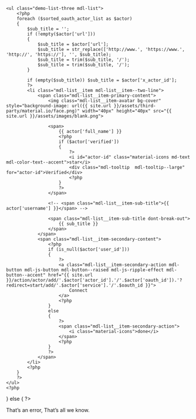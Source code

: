 ---
---

<?php
if ( ! empty($oauth_actor_list))
{
    // view/user/about_ext_link, view/apps/actor_list
    $sorted_oauth_actor_list = array();
    foreach ($oauth_actor_list as $a) $sorted_oauth_actor_list[  $a['service'].'.'.$a['oauth_id'].'.'.$a['kind'].'.'.$a['actor_id'] ] = $a;
    ksort($sorted_oauth_actor_list);

    ?>
    <ul class="demo-list-three mdl-list">
        <?php
        foreach ($sorted_oauth_actor_list as $actor)
        {
            $sub_title = '';
            if (!empty($actor['url']))
            {
                $sub_title = $actor['url'];
                $sub_title = str_replace(['http://www.', 'https://www.', 'http://', 'https://'], '', $sub_title);
                $sub_title = trim($sub_title, '/');
                $sub_title = trim($sub_title, '/');
            }

            if (empty($sub_title)) $sub_title = $actor['x_actor_id'];
            ?>
            <li class="mdl-list__item mdl-list__item--two-line">
                <span class="mdl-list__item-primary-content">
                    <img class="mdl-list__item-avatar bg-cover" style="background-image: url({{ site.url }}/assets/third-party/material.io/face.png)" width="40px" height="40px" src="{{ site.url }}/assets/images/blank.png">

                    <span>
                        {{ actor['full_name'] }}
                        <?php
                        if ($actor['verified'])
                        {
                            ?>
                            <i id="actor-id" class="material-icons md-text mdl-color-text--accent">star</i>
                            <div class="mdl-tooltip  mdl-tooltip--large" for="actor-id">Verified</div>
                            <?php
                        }
                        ?>
                    </span>

                    <!-- <span class="mdl-list__item-sub-title">{{ actor['username'] }}</span> -->

                    <span class="mdl-list__item-sub-title dont-break-out">
                        {{ sub_title }}
                    </span>
                </span>
                <span class="mdl-list__item-secondary-content">
                    <?php
                    if (is_null($actor['user_id']))
                    {
                        ?>
                        <a class="mdl-list__item-secondary-action mdl-button mdl-js-button mdl-button--raised mdl-js-ripple-effect mdl-button--accent" href="{{ site.url }}/action/actor/add/'.$actor['actor_id'].'/'.$actor['oauth_id']).'?redirect=start/add/'.$actor['service'].'/'.$oauth_id }}">
                            Connect
                        </a>
                        <?php
                    }
                    else
                    {
                        ?>
                        <span class="mdl-list__item-secondary-action">
                            <i class="material-icons">done</i>
                        </span>
                        <?php
                    }
                    ?>
                </span>
            </li>
            <?php
        }
        ?>
    </ul>
    <?php
}
else
{
    ?>
    <div class="mdl-card__supporting-text">
        That’s an error, That’s all we know.
    </div>
    <?php
}
?>
